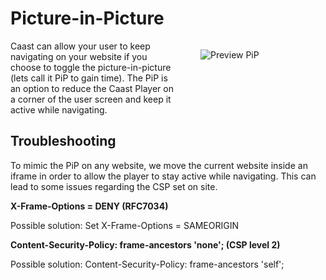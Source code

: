 # Picture-in-Picture

<style>
.pip-intro {
  display: flex
}
.pip-intro__img {
  flex: 0 0 200px; 
  margin-left: 40px
}

@media (max-width: 768px) {
  .pip-intro {
    flex-direction: column;
  }
  .pip-intro__img {
    flex: auto;
    margin-left: 0;
  }
}

</style>
<div class="pip-intro">
  <div>
  Caast can allow your user to keep navigating on your website if you choose to toggle the picture-in-picture (lets call it PiP to gain time). The PiP is an option to reduce the Caast Player on a corner of the user screen and keep it active while navigating.
  </div>
  <div class="pip-intro__img">

![Preview PiP](/_media/pip.gif)

  </div>

</div>

## Troubleshooting

To mimic the PiP on any website, we move the current website inside an iframe in order to allow the player to stay active while navigating. This can lead to some issues regarding the CSP set on site.

**X-Frame-Options = DENY (RFC7034)**

Possible solution: Set X-Frame-Options = SAMEORIGIN

**Content-Security-Policy: frame-ancestors 'none'; (CSP level 2)**

Possible solution: Content-Security-Policy: frame-ancestors 'self';
